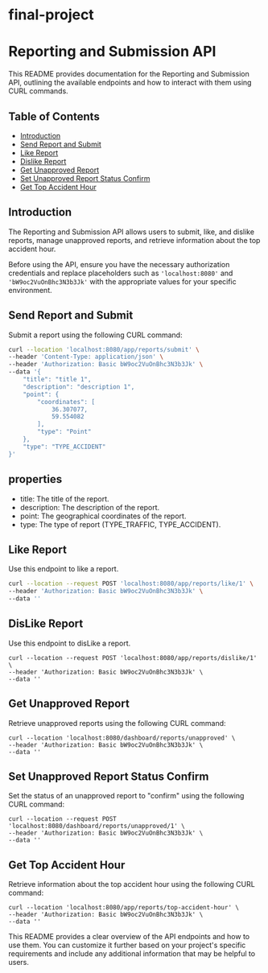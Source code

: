 # final-project
# Reporting and Submission API

This README provides documentation for the Reporting and Submission API, outlining the available endpoints and how to interact with them using CURL commands.

## Table of Contents

- [Introduction](#introduction)
- [Send Report and Submit](#send-report-and-submit)
- [Like Report](#like-report)
- [Dislike Report](#dislike-report)
- [Get Unapproved Report](#get-unapproved-report)
- [Set Unapproved Report Status Confirm](#set-unapproved-report-status-confirm)
- [Get Top Accident Hour](#get-top-accident-hour)

## Introduction
The Reporting and Submission API allows users to submit, like, and dislike reports, manage unapproved reports, and retrieve information about the top accident hour.

Before using the API, ensure you have the necessary authorization credentials and replace placeholders such as `'localhost:8080'` and `'bW9oc2VuOnBhc3N3b3Jk'` with the appropriate values for your specific environment.

## Send Report and Submit

Submit a report using the following CURL command:

```bash
curl --location 'localhost:8080/app/reports/submit' \
--header 'Content-Type: application/json' \
--header 'Authorization: Basic bW9oc2VuOnBhc3N3b3Jk' \
--data '{
    "title": "title 1",
    "description": "description 1",
    "point": {
        "coordinates": [
            36.307077,
            59.554082
        ],
        "type": "Point"
    },
    "type": "TYPE_ACCIDENT"
}'
```

## properties
- title: The title of the report.
- description: The description of the report.
- point: The geographical coordinates of the report.
- type: The type of report (TYPE_TRAFFIC, TYPE_ACCIDENT).

## Like Report

Use this endpoint to like a report.

```bash
curl --location --request POST 'localhost:8080/app/reports/like/1' \
--header 'Authorization: Basic bW9oc2VuOnBhc3N3b3Jk' \
--data ''
```
## DisLike Report

Use this endpoint to disLike a report.
```
curl --location --request POST 'localhost:8080/app/reports/dislike/1' \
--header 'Authorization: Basic bW9oc2VuOnBhc3N3b3Jk' \
--data ''
```
## Get Unapproved Report

Retrieve unapproved reports using the following CURL command:
```
curl --location 'localhost:8080/dashboard/reports/unapproved' \
--header 'Authorization: Basic bW9oc2VuOnBhc3N3b3Jk' \
--data ''
```

## Set Unapproved Report Status Confirm
Set the status of an unapproved report to "confirm" using the following CURL command:

```
curl --location --request POST 'localhost:8080/dashboard/reports/unapproved/1' \
--header 'Authorization: Basic bW9oc2VuOnBhc3N3b3Jk' \
--data ''
```
## Get Top Accident Hour
Retrieve information about the top accident hour using the following CURL command:

```
curl --location 'localhost:8080/app/reports/top-accident-hour' \
--header 'Authorization: Basic bW9oc2VuOnBhc3N3b3Jk' \
--data ''
```

This README provides a clear overview of the API endpoints and how to use them. You can customize it further based on your project's specific requirements and include any additional information that may be helpful to users.
